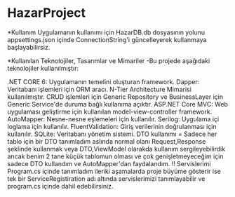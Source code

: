 # HazarProject

*Kullanım
Uygulamanın kullanımı için HazarDB.db dosyasının yolunu appsettings.json içinde ConnectionString'i güncelleyerek kullanmaya başlayabilirsiz.

*Kullanılan Teknolojiler, Tasarımlar ve Mimariler
-Bu projede aşağıdaki teknolojiler kullanılmıştır:

.NET CORE 6: Uygulamanın temelini oluşturan framework.
Dapper: Veritabanı işlemleri için ORM aracı.
N-Tier Architecture Mimarisi kullanılmıştır.
CRUD işlemleri için Generic Repository ve BusinessLayer için Generic Service'de duruma bağlı kullanıma açıktır.
ASP.NET Core MVC: Web uygulaması geliştirme için kullanılan model-view-controller framework.
AutoMapper: Nesne-nesne eşlemeleri için kullanılır.
Serilog: Uygulama içi loglama için kullanılır.
FluentValidation: Giriş verilerinin doğrulanması için kullanılır.
SQLite: Veritabanı yönetim sistemi.
DTO kullanımı = Sadece her tablo için bir DTO tanımladım aslında normal olanı 
Request,Response şeklinde kullanmak veya DTO,ViewModel olarakda kullanım sergileyebilirdik ancak benim 2 tane küçük tablomun olması 
ve çok genişletmeyeceğim için sadece DTO kullandım ve AutoMapper'dan faydalandım.
!! Servislerimi Program.cs içinde tanımladım ileriki aşamalarda proje büyüme gösterir ise tek bir 
ServiceRegistiration adı altında servislerimizi tanımlayabilir ve program.cs içinde dahil edebilirsiniz.



